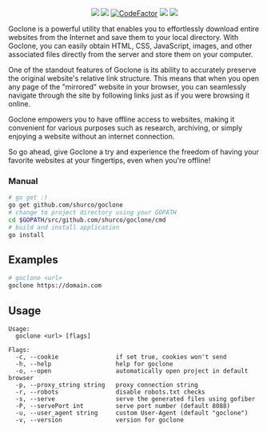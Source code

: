 <p align="center">
  <a href="https://github.com/shurco/goclone/releases"><img src="https://img.shields.io/github/v/release/shurco/goclone?sort=semver&label=Release&color=651FFF"></a>
   <a href="https://goreportcard.com/report/github.com/shurco/goclone"><img src="https://goreportcard.com/badge/github.com/shurco/goclone"></a>
   <a href="https://www.codefactor.io/repository/github/shurco/goclone"><img src="https://www.codefactor.io/repository/github/shurco/goclone/badge" alt="CodeFactor" /></a>
   <a href="https://github.com/shurco/goclone/actions/workflows/release.yml"><img src="https://github.com/shurco/goclone/actions/workflows/release.yml/badge.svg"></a>
   <a href="https://github.com/shurco/goclone/blob/master/LICENSE"><img src="https://img.shields.io/badge/License-MIT-yellow.svg"></a>
</p>

Goclone is a powerful utility that enables you to effortlessly download entire websites from the Internet and save them to your local directory. With Goclone, you can easily obtain HTML, CSS, JavaScript, images, and other associated files directly from the server and store them on your computer.

One of the standout features of Goclone is its ability to accurately preserve the original website's relative link structure. This means that when you open any page of the "mirrored" website in your browser, you can seamlessly navigate through the site by following links just as if you were browsing it online.

Goclone empowers you to have offline access to websites, making it convenient for various purposes such as research, archiving, or simply enjoying a website without an internet connection.

So go ahead, give Goclone a try and experience the freedom of having your favorite websites at your fingertips, even when you're offline!

<a name="manual"></a>

### Manual

```bash
# go get :)
go get github.com/shurco/goclone
# change to project directory using your GOPATH
cd $GOPATH/src/github.com/shurco/goclone/cmd
# build and install application
go install
```

<a name="examples"></a>

## Examples

```bash
# goclone <url>
goclone https://domain.com
```

<a name="usage"></a>

## Usage

```
Usage:
  goclone <url> [flags]

Flags:
  -c, --cookie                if set true, cookies won't send
  -h, --help                  help for goclone
  -o, --open                  automatically open project in default browser
  -p, --proxy_string string   proxy connection string
  -r, --robots                disable robots.txt checks
  -s, --serve                 serve the generated files using gofiber
  -P, --servePort int         serve port number (default 8088)
  -u, --user_agent string     custom User-Agent (default "goclone")
  -v, --version               version for goclone
```
